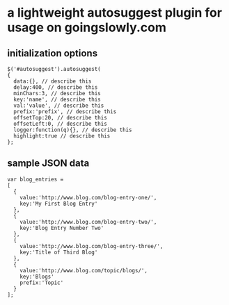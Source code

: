 # a lightweight autosuggest plugin for usage on goingslowly.com

## initialization options

    $('#autosuggest').autosuggest(
    {
      data:{}, // describe this
      delay:400, // describe this
      minChars:3, // describe this
      key:'name', // describe this
      val:'value', // describe this
      prefix:'prefix', // describe this
      offsetTop:20, // describe this
      offsetLeft:0, // describe this
      logger:function(q){}, // describe this
      highlight:true // describe this
    };
    
## sample JSON data

    var blog_entries =
    [
      {
        value:'http://www.blog.com/blog-entry-one/',
        key:'My First Blog Entry'
      },
      {
        value:'http://www.blog.com/blog-entry-two/',
        key:'Blog Entry Number Two'
      },
      {
        value:'http://www.blog.com/blog-entry-three/',
        key:'Title of Third Blog'
      },
      {
        value:'http://www.blog.com/topic/blogs/',
        key:'Blogs'
        prefix:'Topic'
      }
    ];